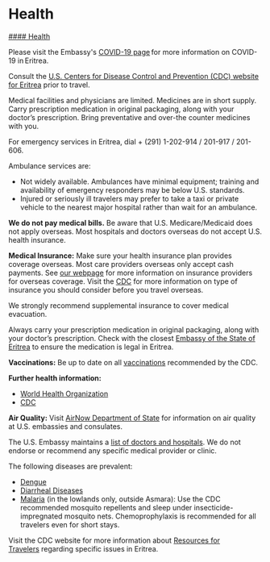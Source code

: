 # Health

[#### Health](javascript:void(0); "Health")

Please visit the Embassy's [COVID-19 page](https://er.usembassy.gov/covid-19-information/) for more information on COVID-19 in Eritrea.

Consult the [U.S. Centers for Disease Control and Prevention (CDC) website for Eritrea](https://wwwnc.cdc.gov/travel/destinations/traveler/none/eritrea) prior to travel.

Medical facilities and physicians are limited. Medicines are in short supply. Carry prescription medication in original packaging, along with your doctor’s prescription. Bring preventative and over-the counter medicines with you.

For emergency services in Eritrea, dial + (291) 1-202-914 / 201-917 / 201-606.

Ambulance services are:

* Not widely available. Ambulances have minimal equipment; training and availability of emergency responders may be below U.S. standards.
* Injured or seriously ill travelers may prefer to take a taxi or private vehicle to the nearest major hospital rather than wait for an ambulance.

**We do not pay medical bills.** Be aware that U.S. Medicare/Medicaid does not apply overseas. Most hospitals and doctors overseas do not accept U.S. health insurance.

**Medical Insurance:** Make sure your health insurance plan provides coverage overseas. Most care providers overseas only accept cash payments. See [our webpage](https://travel.state.gov/content/travel/en/international-travel/before-you-go/your-health-abroad/insurance-providers-overseas.html) for more information on insurance providers for overseas coverage. Visit the [CDC](https://wwwnc.cdc.gov/travel/page/insurance) for more information on type of insurance you should consider before you travel overseas.

We strongly recommend supplemental insurance to cover medical evacuation.

Always carry your prescription medication in original packaging, along with your doctor’s prescription. Check with the closest [Embassy of the State of Eritrea](https://us.embassyeritrea.org/) to ensure the medication is legal in Eritrea.

**Vaccinations:** Be up to date on all [vaccinations](http://wwwnc.cdc.gov/travel/page/vaccinations.htm) recommended by the CDC.

**Further health information:**

* [World Health Organization](https://www.who.int/countries/)
* [CDC](http://wwwnc.cdc.gov/travel/)

**Air Quality:** Visit [AirNow Department of State](https://www.airnow.gov/index.cfm?action=airnow.global_summary) for information on air quality at U.S. embassies and consulates.  
  
The U.S. Embassy maintains a [list of doctors and hospitals](https://er.usembassy.gov/wp-content/uploads/sites/216/Local-Health-Care-Providers-and-Facilities-.pdf). We do not endorse or recommend any specific medical provider or clinic.

The following diseases are prevalent:

* [Dengue](https://www.cdc.gov/dengue/)
* [Diarrheal Diseases](https://wwwnc.cdc.gov/travel/page/travelers-diarrhea)
* [Malaria](https://www.cdc.gov/parasites/malaria/index.html) (in the lowlands only, outside Asmara): Use the CDC recommended mosquito repellents and sleep under insecticide-impregnated mosquito nets. Chemoprophylaxis is recommended for all travelers even for short stays.

Visit the CDC website for more information about [Resources for Travelers](https://wwwnc.cdc.gov/travel/page/traveler-information-center) regarding specific issues in Eritrea.
